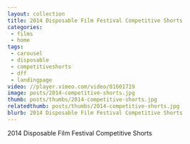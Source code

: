 ```yaml
---
layout: collection
title: 2014 Disposable Film Festival Competitive Shorts
categories:
 - films
 - home
tags:
 - carousel
 - disposable
 - competitiveshorts
 - dff
 - landingpage
video: //player.vimeo.com/video/81601719
image: posts/2014-competitive-shorts.jpg
thumb: posts/thumbs/2014-competitive-shorts.jpg
relatedthumb: posts/thumbs/2014-competitive-shorts.jpg
blurb: 2014 Disposable Film Festival Competitive Shorts
---
```


2014 Disposable Film Festival Competitive Shorts
